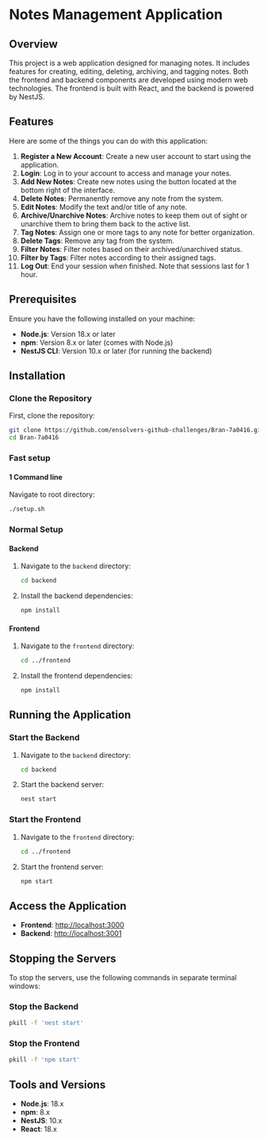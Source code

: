 # Notes Management Application

## Overview

This project is a web application designed for managing notes. It includes features for creating, editing, deleting, archiving, and tagging notes. Both the frontend and backend components are developed using modern web technologies. The frontend is built with React, and the backend is powered by NestJS.

## Features

Here are some of the things you can do with this application:

1. **Register a New Account**: Create a new user account to start using the application.
2. **Login**: Log in to your account to access and manage your notes.
3. **Add New Notes**: Create new notes using the button located at the bottom right of the interface.
4. **Delete Notes**: Permanently remove any note from the system.
5. **Edit Notes**: Modify the text and/or title of any note.
6. **Archive/Unarchive Notes**: Archive notes to keep them out of sight or unarchive them to bring them back to the active list.
7. **Tag Notes**: Assign one or more tags to any note for better organization.
8. **Delete Tags**: Remove any tag from the system.
9. **Filter Notes**: Filter notes based on their archived/unarchived status.
10. **Filter by Tags**: Filter notes according to their assigned tags.
11. **Log Out**: End your session when finished. Note that sessions last for 1 hour.

## Prerequisites

Ensure you have the following installed on your machine:

- **Node.js**: Version 18.x or later
- **npm**: Version 8.x or later (comes with Node.js)
- **NestJS CLI**: Version 10.x or later (for running the backend)

## Installation

### Clone the Repository

First, clone the repository:

```bash
git clone https://github.com/ensolvers-github-challenges/Bran-7a0416.git
cd Bran-7a0416
```

### Fast setup

#### 1 Command line

Navigate to root directory:

```bash
./setup.sh
```

### Normal Setup

#### Backend

1. Navigate to the `backend` directory:

   ```bash
   cd backend
   ```

2. Install the backend dependencies:

   ```bash
   npm install
   ```

#### Frontend

1. Navigate to the `frontend` directory:

   ```bash
   cd ../frontend
   ```

2. Install the frontend dependencies:

   ```bash
   npm install
   ```

## Running the Application

### Start the Backend

1. Navigate to the `backend` directory:

   ```bash
   cd backend
   ```

2. Start the backend server:

   ```bash
   nest start
   ```

### Start the Frontend

1. Navigate to the `frontend` directory:

   ```bash
   cd ../frontend
   ```

2. Start the frontend server:

   ```bash
   npm start
   ```

## Access the Application

- **Frontend**: [http://localhost:3000](http://localhost:3000)
- **Backend**: [http://localhost:3001](http://localhost:3001)

## Stopping the Servers

To stop the servers, use the following commands in separate terminal windows:

### Stop the Backend

```bash
pkill -f 'nest start'
```

### Stop the Frontend

```bash
pkill -f 'npm start'
```

## Tools and Versions

- **Node.js**: 18.x
- **npm**: 8.x
- **NestJS**: 10.x
- **React**: 18.x
